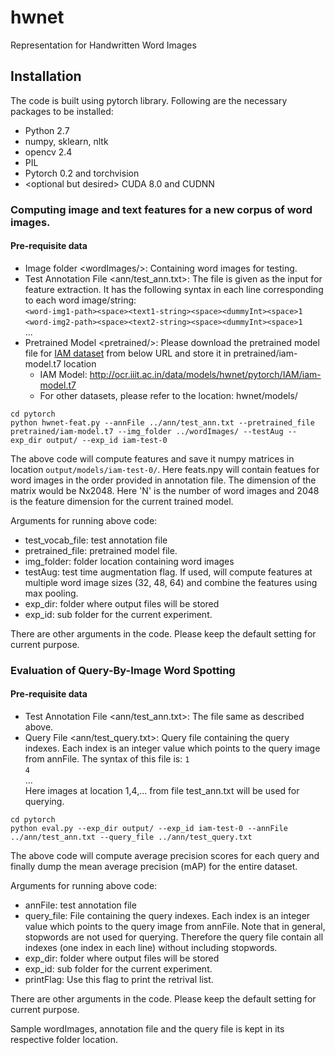# hwnet
Representation for Handwritten Word Images

## Installation
The code is built using pytorch library. Following are the necessary packages to be installed:
+ Python 2.7
+ numpy, sklearn, nltk
+ opencv 2.4
+ PIL
+ Pytorch 0.2 and torchvision
+ \<optional but desired\> CUDA 8.0 and CUDNN

### Computing image and text features for a new corpus of word images.
#### Pre-requisite data <default-locations>
+ Image folder \<wordImages/\>: Containing word images for testing.
+ Test Annotation File \<ann/test_ann.txt\>: The file is given as the input for feature extraction. It has the following syntax in each line corresponding to each word image/string:<br>
```<word-img1-path><space><text1-string><space><dummyInt><space>1```<br>
```<word-img2-path><space><text2-string><space><dummyInt><space>1```<br>
...<br>
+ Pretrained Model \<pretrained/\>: Please download the pretrained model file for [IAM dataset](http://www.fki.inf.unibe.ch/databases/iam-handwriting-database) from below URL and store it in pretrained/iam-model.t7 location<br>
  + IAM Model: http://ocr.iiit.ac.in/data/models/hwnet/pytorch/IAM/iam-model.t7
  + For other datasets, please refer to the location: hwnet/models/

```
cd pytorch
python hwnet-feat.py --annFile ../ann/test_ann.txt --pretrained_file pretrained/iam-model.t7 --img_folder ../wordImages/ --testAug --exp_dir output/ --exp_id iam-test-0
```
The above code will compute features and save it numpy matrices in location ```output/models/iam-test-0/```. Here feats.npy will contain featues for word images in the order provided in annotation file. The dimension of the matrix would be Nx2048. Here 'N' is the number of word images and 2048 is the feature dimension for the current trained model.
  
Arguments for running above code:
+ test_vocab_file: test annotation file
+ pretrained_file: pretrained model file.
+ img_folder: folder location containing word images
+ testAug: test time augmentation flag. If used, will compute features at multiple word image sizes (32, 48, 64) and combine the features using max pooling. 
+ exp_dir: folder where output files will be stored
+ exp_id: sub folder for the current experiment.

There are other arguments in the code. Please keep the default setting for current purpose.

### Evaluation of Query-By-Image Word Spotting
#### Pre-requisite data <default-locations>
+ Test Annotation File \<ann/test_ann.txt\>: The file same as described above.
+ Query File \<ann/test_query.txt>\: Query file containing the query indexes. Each index is an integer value which points to the query image from annFile. The syntax of this file is:
```1```<br>
```4```<br>
...<br>
Here images at location 1,4,... from file test_ann.txt will be used for querying.

```
cd pytorch
python eval.py --exp_dir output/ --exp_id iam-test-0 --annFile ../ann/test_ann.txt --query_file ../ann/test_query.txt
```
The above code will compute average precision scores for each query and finally dump the mean average precision (mAP) for the entire dataset.

Arguments for running above code:
+ annFile: test annotation file
+ query_file: File containing the query indexes. Each index is an integer value which points to the query image from annFile. Note that in general, stopwords are not used for querying. Therefore the query file contain all indexes (one index in each line) without including stopwords.
+ exp_dir: folder where output files will be stored
+ exp_id: sub folder for the current experiment.
+ printFlag: Use this flag to print the retrival list.

There are other arguments in the code. Please keep the default setting for current purpose.

Sample wordImages, annotation file and the query file is kept in its respective folder location.
